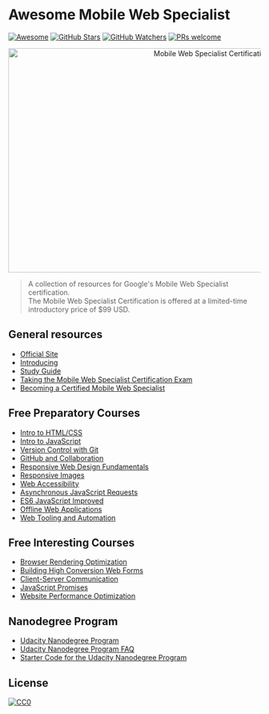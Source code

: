 # Awesome Mobile Web Specialist

[![Awesome](https://cdn.rawgit.com/sindresorhus/awesome/d7305f38d29fed78fa85652e3a63e154dd8e8829/media/badge.svg)](https://github.com/sindresorhus/awesome)
[![GitHub Stars](https://img.shields.io/github/stars/PolymerNinja/awesome-mobile-web-specialist.svg?label=GitHub%20Stars)](https://github.com/PolymerNinja/awesome-mobile-web-specialist)
[![GitHub Watchers](https://img.shields.io/github/watchers/PolymerNinja/awesome-mobile-web-specialist.svg?label=GitHub%20Watchers)](https://github.com/PolymerNinja/awesome-mobile-web-specialist)
[![PRs welcome](https://img.shields.io/badge/PRs-welcome-brightgreen.svg)](https://help.github.com/articles/about-pull-requests/)

<p align="center">
  <img src="https://raw.githubusercontent.com/PolymerNinja/awesome-mobile-web-specialist/master/mobile-web-specialist-796x448.jpg" width="796" height="448" alt="Mobile Web Specialist Certification">
</p>

> A collection of resources for Google's Mobile Web Specialist certification.  
> The Mobile Web Specialist Certification is offered at a limited-time introductory price of $99 USD.

## General resources

- [Official Site](https://developers.google.com/training/certification/mobile-web-specialist/)
- [Introducing](https://developers.googleblog.com/2017/09/introducing-mobile-web-specialist.html)
- [Study Guide](https://developers.google.com/training/certification/mobile-web-specialist/StudyGuide-MobileWebSpecialist.pdf)
- [Taking the Mobile Web Specialist Certification Exam](https://www.youtube.com/watch?v=095JjPMoD9w)
- [Becoming a Certified Mobile Web Specialist](https://www.youtube.com/watch?v=MGgr62ZrfdU)

## Free Preparatory Courses

- [Intro to HTML/CSS](https://www.udacity.com/course/intro-to-html-and-css--ud304)
- [Intro to JavaScript](https://www.udacity.com/course/intro-to-javascript--ud803)
- [Version Control with Git](https://www.udacity.com/course/version-control-with-git--ud123)
- [GitHub and Collaboration](https://www.udacity.com/course/github-collaboration--ud456)
- [Responsive Web Design Fundamentals](https://www.udacity.com/course/responsive-web-design-fundamentals--ud893)
- [Responsive Images](https://www.udacity.com/course/responsive-images--ud882)
- [Web Accessibility](https://www.udacity.com/course/web-accessibility--ud891)
- [Asynchronous JavaScript Requests](https://www.udacity.com/course/asynchronous-javascript-requests--ud109)
- [ES6 JavaScript Improved](https://www.udacity.com/course/es6-javascript-improved--ud356)
- [Offline Web Applications](https://www.udacity.com/course/offline-web-applications--ud899)
- [Web Tooling and Automation](https://www.udacity.com/course/web-tooling-automation--ud892)

## Free Interesting Courses

- [Browser Rendering Optimization](https://www.udacity.com/course/browser-rendering-optimization--ud860)
- [Building High Conversion Web Forms](https://www.udacity.com/course/building-high-conversion-web-forms--ud890)
- [Client-Server Communication](https://www.udacity.com/course/client-server-communication--ud897)
- [JavaScript Promises](https://www.udacity.com/course/javascript-promises--ud898)
- [Website Performance Optimization](https://www.udacity.com/course/website-performance-optimization--ud884)

## Nanodegree Program

- [Udacity Nanodegree Program](https://www.udacity.com/course/mobile-web-specialist-nanodegree--nd024)
- [Udacity Nanodegree Program FAQ](https://www.udacity.com/mws/faq)
- [Starter Code for the Udacity Nanodegree Program](https://github.com/udacity/mws-restaurant-stage-1)

## License

[![CC0](http://i.creativecommons.org/p/zero/1.0/88x31.png)](http://creativecommons.org/publicdomain/zero/1.0/)
